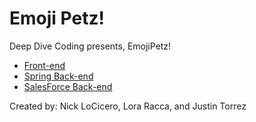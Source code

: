 # Emoji Petz!

Deep Dive Coding presents, EmojiPetz!

- [Front-end](http://emoji-pets.github.io/emoji-pets)
- [Spring Back-end](http://emoji-pets.github.io/services)
- [SalesForce Back-end](http://emoji-pets.github.io/salesforce-oauth-relay)

Created by: Nick LoCicero, Lora Racca, and Justin Torrez
